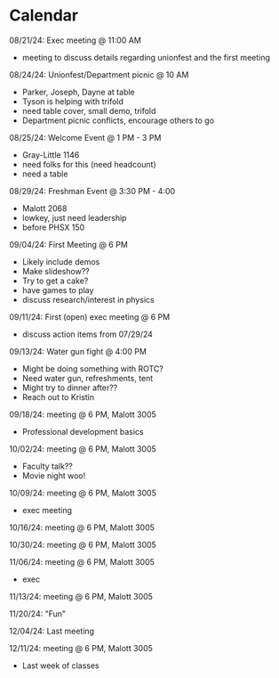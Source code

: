 # Calendar

08/21/24: Exec meeting @ 11:00 AM
- meeting to discuss details regarding unionfest and the first meeting

08/24/24: Unionfest/Department picnic @ 10 AM
- Parker, Joseph, Dayne at table
- Tyson is helping with trifold
- need table cover, small demo, trifold
- Department picnic conflicts, encourage others to go

08/25/24: Welcome Event @ 1 PM - 3 PM
- Gray-Little 1146
- need folks for this (need headcount)
- need a table

08/29/24: Freshman Event @ 3:30 PM - 4:00
- Malott 2068
- lowkey, just need leadership
- before PHSX 150

09/04/24: First Meeting @ 6 PM
- Likely include demos
- Make slideshow??
- Try to get a cake?
- have games to play
- discuss research/interest in physics

09/11/24: First (open) exec meeting @ 6 PM
- discuss action items from 07/29/24

09/13/24: Water gun fight @ 4:00 PM
- Might be doing something with ROTC?
- Need water gun, refreshments, tent
- Might try to dinner after??
- Reach out to Kristin

09/18/24: meeting @ 6 PM, Malott 3005 
- Professional development basics

10/02/24: meeting @ 6 PM, Malott 3005
- Faculty talk??
- Movie night woo!

10/09/24: meeting @ 6 PM, Malott 3005
- exec meeting 

10/16/24: meeting @ 6 PM, Malott 3005

10/30/24: meeting @ 6 PM, Malott 3005

11/06/24: meeting @ 6 PM, Malott 3005
- exec

11/13/24: meeting @ 6 PM, Malott 3005

11/20/24: "Fun"

12/04/24: Last meeting

12/11/24: meeting @ 6 PM, Malott 3005
- Last week of classes
